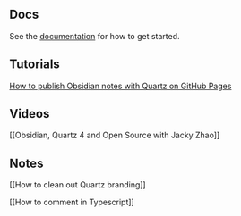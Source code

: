 
## Docs

See the [documentation](https://quartz.jzhao.xyz) for how to get started.

## Tutorials

[How to publish Obsidian notes with Quartz on GitHub Pages](https://notes.nicolevanderhoeven.com/How+to+publish+Obsidian+notes+with+Quartz+on+GitHub+Pages#Change+the+%60origin%60+remote)

## Videos

[[Obsidian, Quartz 4 and Open Source with Jacky Zhao]]

## Notes

[[How to clean out Quartz branding]]




[[How to comment in Typescript]]





